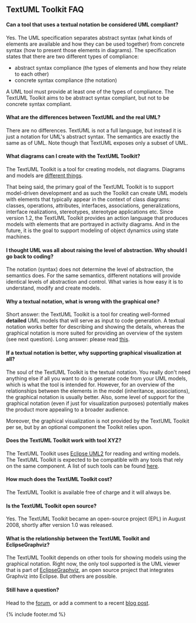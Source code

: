 ---
---
## TextUML Toolkit FAQ

#### Can a tool that uses a textual notation be considered UML compliant?

Yes. The UML specification separates abstract syntax (what kinds of
elements are available and how they can be used together) from concrete
syntax (how to present those elements in diagrams). The specification
states that there are two different types of compliance:

-   abstract syntax compliance (the types of elements and how they
    relate to each other)
-   concrete syntax compliance (the notation)

A UML tool must provide at least one of the types of compliance. The
TextUML Toolkit aims to be abstract syntax compliant, but not to be
concrete syntax compliant.

#### What are the differences between TextUML and the real UML?

There are no differences. TextUML is not a full language, but instead it
is just a notation for UML's abstract syntax. The semantics are exactly
the same as of UML. Note though that TextUML exposes only a subset of
UML.

#### What diagrams can I create with the TextUML Toolkit?

The TextUML Toolkit is a tool for creating models, not diagrams.
Diagrams and models are [different
things](http://abstratt.com/blog/2008/09/10/diagrams-models/ "http://abstratt.com/blog/2008/09/10/diagrams-models/").

That being said, the primary goal of the TextUML Toolkit is to support
model-driven development and as such the Toolkit can create UML models
with elements that typically appear in the context of class diagrams:
classes, operations, attributes, interfaces, associations,
generalizations, interface realizations, stereotypes, stereotype
applications etc. Since version 1.2, the TextUML Toolkit provides an
action language that produces models with elements that are portrayed in
activity diagrams. And in the future, it is the goal to support modeling
of object dynamics using state machines.

#### I thought UML was all about raising the level of abstraction. Why should I go back to coding?

The notation (syntax) does not determine the level of abstraction, the
semantics does. For the same semantics, different notations will provide
identical levels of abstraction and control. What varies is how easy it
is to understand, modify and create models.

#### Why a textual notation, what is wrong with the graphical one?

Short answer: the TextUML Toolkit is a tool for creating well-formed
**detailed** UML models that will serve as input to code generation. A
textual notation works better for describing and showing the details,
whereas the graphical notation is more suited for providing an overview
of the system (see next question). Long answer: please read
[this](http://abstratt.com/blog/2008/05/05/why-we-write-code-and-dont-just-draw-diagrams/ "http://abstratt.com/blog/2008/05/05/why-we-write-code-and-dont-just-draw-diagrams/").

#### If a textual notation is better, why supporting graphical visualization at all?

The soul of the TextUML Toolkit is the textual notation. You really
don't need anything else if all you want to do is generate code from
your UML models, which is what the tool is intended for. However, for an
overview of the relationships between the elements in the model
(inheritance, associations), the graphical notation is usually better.
Also, some level of support for the graphical notation (even if just for
visualization purposes) potentially makes the product more appealing to
a broader audience.

Moreover, the graphical visualization is not provided by the TextUML
Toolkit per se, but by an optional component the Toolkit relies upon.

#### Does the TextUML Toolkit work with tool XYZ?

The TextUML Toolkit uses [Eclipse
UML2](http://wiki.eclipse.org/MDT-UML2 "http://wiki.eclipse.org/MDT-UML2")
for reading and writing models. The TextUML Toolkit is expected to be
compatible with any tools that rely on the same component. A list of
such tools can be found
[here](http://wiki.eclipse.org/MDT-UML2-Tool-Compatibility "http://wiki.eclipse.org/MDT-UML2-Tool-Compatibility").

#### How much does the TextUML Toolkit cost?

The TextUML Toolkit is available free of charge and it will always be.

#### Is the TextUML Toolkit open source?

Yes. The TextUML Toolkit became an open-source project (EPL) in August
2008, shortly after version 1.0 was released.

#### What is the relationship between the TextUML Toolkit and EclipseGraphviz?

The TextUML Toolkit depends on other tools for showing models using the
graphical notation. Right now, the only tool supported is the UML viewer
that is part of
[EclipseGraphviz](http://eclipsegraphviz.sf.net/ "http://eclipsegraphviz.sf.net"),
an open source project that integrates Graphviz into Eclipse. But others
are possible.

#### Still have a question?

Head to the
[forum](http://abstratt.com/forum/ "http://abstratt.com/forum/"), or add
a comment to a recent [blog
post](http://abstratt.com/blog/ "http://abstratt.com/blog/").

{% include footer.md %} 
